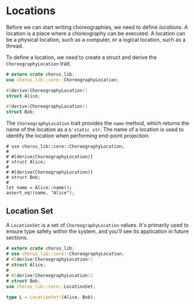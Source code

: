 # Locations

Before we can start writing choreographies, we need to define _locations_. A location is a place where a choreography can be executed. A location can be a physical location, such as a computer, or a logical location, such as a thread.

To define a location, we need to create a struct and derive the `ChoreographyLocation` trait.

```rust
# extern crate chorus_lib;
use chorus_lib::core::ChoreographyLocation;

#[derive(ChoreographyLocation)]
struct Alice;

#[derive(ChoreographyLocation)]
struct Bob;
```

The `ChoreographyLocation` trait provides the `name` method, which returns the name of the location as a `&'static str`. The name of a location is used to identify the location when performing end-point projection.

```rust,ignore
# use chorus_lib::core::ChoreographyLocation;
#
# #[derive(ChoreographyLocation)]
# struct Alice;
#
# #[derive(ChoreographyLocation)]
# struct Bob;
#
let name = Alice::name();
assert_eq!(name, "Alice");
```

## Location Set

A `LocationSet` is a set of `ChoreographyLocation` values. It's primarily used to ensure type safety within the system, and you'll see its application in future sections.


```rust
# extern crate chorus_lib;
# use chorus_lib::core::ChoreographyLocation;
# #[derive(ChoreographyLocation)]
# struct Alice;
#
# #[derive(ChoreographyLocation)]
# struct Bob;
use chorus_lib::core::LocationSet;

type L = LocationSet!(Alice, Bob);
```

